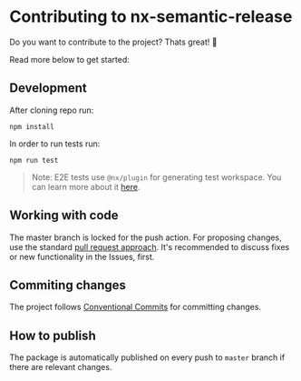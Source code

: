 # Contributing to nx-semantic-release

Do you want to contribute to the project? Thats great! 🎉

Read more below to get started:

## Development

After cloning repo run:

```shell
npm install
```

In order to run tests run:

```shell
npm run test
```

> Note: E2E tests use `@nx/plugin` for generating test workspace. You can learn more about it [here](https://nx.dev/packages/nx-plugin).

## Working with code

The master branch is locked for the push action. For proposing changes, use the standard [pull request approach](https://docs.github.com/en/pull-requests/collaborating-with-pull-requests/proposing-changes-to-your-work-with-pull-requests/creating-a-pull-request). It's recommended to discuss fixes or new functionality in the Issues, first.

## Commiting changes

The project follows [Conventional Commits](https://conventionalcommits.org/) for committing changes.

## How to publish

The package is automatically published on every push to `master` branch if there are relevant changes.
